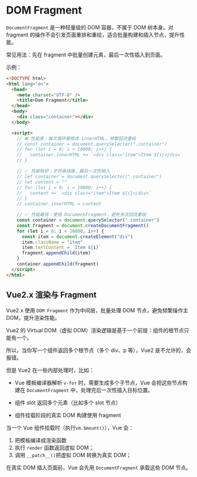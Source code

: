 # DOM Fragment

`DocumentFragment` 是一种轻量级的 DOM 容器，不属于 DOM 树本身。对 fragment 的操作不会引发页面重排和重绘，适合批量构建和插入节点，提升性能。

常见用法：先在 fragment 中批量创建元素，最后一次性插入到页面。

示例：

```html
<!DOCTYPE html>
<html lang="en">
  <head>
    <meta charset="UTF-8" />
    <title>Dom Fragment</title>
  </head>
  <body>
    <div class="container"></div>
  </body>

  <script>
    // ❌ 性能差：每次循环都修改 innerHTML，频繁回流重绘
    // const container = document.querySelector(".container")
    // for (let i = 0; i < 10000; i++) {
    //   container.innerHTML += `<div class="item">Item ${i}</div>`
    // }

    // ✅ 性能较好：字符串拼接，最后一次性插入
    // let container = document.querySelector(".container")
    // let content = ""
    // for (let i = 0; i < 10000; i++) {
    //   content += `<div class="item">Item ${i}</div>`
    // }
    // container.innerHTML = content

    // ✅ 性能最佳：使用 DocumentFragment，避免多次回流重绘
    const container = document.querySelector(".container")
    const fragment = document.createDocumentFragment()
    for (let i = 0; i < 10000; i++) {
      const item = document.createElement("div")
      item.className = "item"
      item.textContent = `Item ${i}`
      fragment.appendChild(item)
    }
    container.appendChild(fragment)
  </script>
</html>
```

## Vue2.x 渲染与 Fragment

Vue2.x 使用 `DOM Fragment` 作为中间层，批量处理 DOM 节点，避免频繁操作主 DOM，提升渲染性能。

Vue2 的 Virtual DOM（虚拟 DOM）渲染逻辑是基于一个前提：组件的根节点只能有一个。

所以，当你写一个组件返回多个根节点（多个 div、p 等），Vue2 是不允许的，会报错。

但是 Vue2 在一些内部处理时，比如：

- Vue 模板编译器解析 `v-for` 时，需要生成多个子节点，Vue 会把这些节点构建在 `DocumentFragment` 中，处理完后一次性插入目标位置。

- 组件 slot 返回多个元素（比如多个 slot 节点）

- 组件挂载阶段的真实 DOM 构建使用 fragment

当一个 Vue 组件挂载时（执行`vm.$mount()`），Vue 会：

1. 把模板编译成渲染函数
2. 执行 `render` 函数返回虚拟 DOM；
3. 调用 `__patch__()`把虚拟 DOM 转换为真实 DOM；

在真实 DOM 插入页面前，Vue 会先用 `DocumentFragment` 承载这些 DOM 节点。



